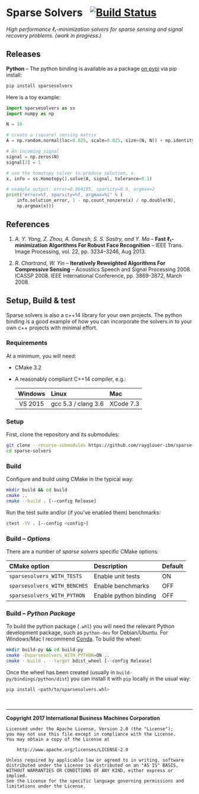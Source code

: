 # Sparse Solvers &nbsp; [![Build Status](https://travis-ci.org/rayglover-ibm/sparse-solvers.svg?branch=master)](https://travis-ci.org/rayglover-ibm/sparse-solvers)
_High performance ℓ₁-minimization solvers for sparse sensing and signal recovery problems. (work in progress.)_

## Releases

__Python__ – The python binding is available as a package [on pypi](https://pypi.python.org/pypi/sparsesolvers) via pip install:

```bash
pip install sparsesolvers
```

Here is a toy example:

```python
import sparsesolvers as ss
import numpy as np

N = 10

# create a (square) sensing matrix
A = np.random.normal(loc=0.025, scale=0.025, size=(N, N)) + np.identity(N)

# An incoming signal
signal = np.zeros(N)
signal[2] = 1

# use the homotopy solver to produce solution, x.
x, info = ss.Homotopy().solve(A, signal, tolerance=0.1)

# example output: error=0.064195, sparsity=0.9, argmax=2
print("error=%f, sparsity=%f, argmax=%i" % (
    info.solution_error, 1 - np.count_nonzero(x) / np.double(N),
    np.argmax(x)))
```

## References

1. _A. Y. Yang, Z. Zhou, A. Ganesh, S. S. Sastry, and Y. Ma_ – __Fast ℓ₁-minimization Algorithms For Robust Face Recognition__ – IEEE Trans. Image Processing, vol. 22, pp. 3234–3246, Aug 2013.

2. _R. Chartrand, W. Yin_ – __Iteratively Reweighted Algorithms For Compressive Sensing__ – Acoustics Speech and Signal Processing 2008. ICASSP 2008. IEEE International Conference, pp. 3869-3872, March 2008. 

## Setup, Build & test

Sparse solvers is also a c++14 library for your own projects. The python binding is a good example of how you can incorporate the solvers in to your own c++ projects with minimal effort.

### Requirements

At a minimum, you will need:

- CMake 3.2
- A reasonably compliant C++14 compiler, e.g.:

    | Windows    | Linux                 | Mac       |
    |:----------:|:----------------------|:----------|
    | VS 2015    | gcc 5.3 / clang 3.6   | XCode 7.3 |


### Setup

First, clone the repository and its submodules:

```bash
git clone --recurse-submodules https://github.com/rayglover-ibm/sparse-solvers
cd sparse-solvers
```

### Build

Configure and build using CMake in the typical way:

```bash
mkdir build && cd build
cmake ..
cmake --build . [--config Release]
```

Run the test suite and/or (if you've enabled them) benchmarks:

```bash
ctest -VV . [--config <config>]
```

### Build – _Options_

There are a number of _sparse solvers_ specific CMake options:

| CMake option                 | Description            | Default |
|:-----------------------------|:-----------------------|:--------|
| `sparsesolvers_WITH_TESTS`   | Enable unit tests      | ON      |
| `sparsesolvers_WITH_BENCHES` | Enable benchmarks      | OFF     |
| `sparsesolvers_WITH_PYTHON`  | Enable python binding  | OFF     |

### Build – _Python Package_

To build the python package (`.whl`) you will need the relevant Python development package, such as `python-dev` for Debian/Ubuntu. For Windows/Mac I recommend [Conda](https://conda.io/miniconda.html). To build the wheel:

```bash
mkdir build-py && cd build-py
cmake -Dsparsesolvers_WITH_PYTHON=ON ..
cmake --build . --target bdist_wheel [--config Release]
```

Once the wheel has been created (usually in `build-py/bindings/python/dist`) you can install it with `pip` locally in the usual way:

```bash
pip install <path/to/sparsesolvers.whl>
```

<br>

---

__Copyright 2017 International Business Machines Corporation__

```
Licensed under the Apache License, Version 2.0 (the "License");
you may not use this file except in compliance with the License.
You may obtain a copy of the License at

    http://www.apache.org/licenses/LICENSE-2.0

Unless required by applicable law or agreed to in writing, software
distributed under the License is distributed on an "AS IS" BASIS,
WITHOUT WARRANTIES OR CONDITIONS OF ANY KIND, either express or implied.
See the License for the specific language governing permissions and
limitations under the License.
```

